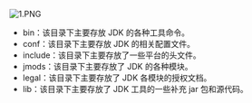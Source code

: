 ![1.PNG](https://upload-images.jianshu.io/upload_images/20052341-6df26494aaba3659.PNG?imageMogr2/auto-orient/strip%7CimageView2/2/w/1240)



- bin：该目录下主要存放 JDK 的各种工具命令。
- conf：该目录下主要存放 JDK 的相关配置文件。
- include：该目录下主要存放了一些平台的头文件。
- jmods：该目录下主要存放了 JDK 的各种模块。
- legal：该目录下主要存放了 JDK 各模块的授权文档。
- lib：该目录下主要存放了 JDK 工具的一些补充 jar 包和源代码。
